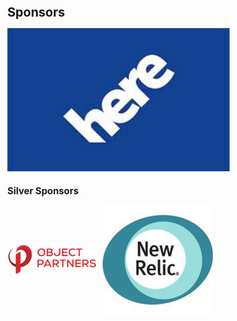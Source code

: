 # Sponsors
<img src="images/HERE-logo.jpg" style="width: 700px;border: none;"/>


## Silver Sponsors
<div>
	<img src="images/2015-OPI-Logo-Stacked.png" style="background: white; border: none; width: 40%; margin-right: 10px; vertical-align: middle;" />
	<img src="images/newrelic.jpeg" style="height: 250px; vertical-align: middle;"/>
</div>
